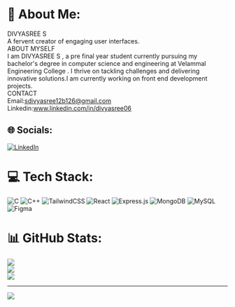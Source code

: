 # 💫 About Me:
DIVYASREE S<br>A fervent creator of engaging user interfaces.<br>ABOUT MYSELF<br>I am DIVYASREE S , a pre final year student currently pursuing my bachelor's degree in computer science and engineering at Velammal Engineering College . I thrive on tackling challenges and delivering innovative solutions.I am currently working on front end development projects.<br>CONTACT <br>Email:sdivyasree12b126@gmail.com<br>Linkedin:www.linkedin.com/in/divyasree06<br>


## 🌐 Socials:
[![LinkedIn](https://img.shields.io/badge/LinkedIn-%230077B5.svg?logo=linkedin&logoColor=white)](https://linkedin.com/in/www.linkedin.com/in/divyasree06) 

# 💻 Tech Stack:
![C](https://img.shields.io/badge/c-%2300599C.svg?style=for-the-badge&logo=c&logoColor=white) ![C++](https://img.shields.io/badge/c++-%2300599C.svg?style=for-the-badge&logo=c%2B%2B&logoColor=white) ![TailwindCSS](https://img.shields.io/badge/tailwindcss-%2338B2AC.svg?style=for-the-badge&logo=tailwind-css&logoColor=white) ![React](https://img.shields.io/badge/react-%2320232a.svg?style=for-the-badge&logo=react&logoColor=%2361DAFB) ![Express.js](https://img.shields.io/badge/express.js-%23404d59.svg?style=for-the-badge&logo=express&logoColor=%2361DAFB) ![MongoDB](https://img.shields.io/badge/MongoDB-%234ea94b.svg?style=for-the-badge&logo=mongodb&logoColor=white) ![MySQL](https://img.shields.io/badge/mysql-4479A1.svg?style=for-the-badge&logo=mysql&logoColor=white) ![Figma](https://img.shields.io/badge/figma-%23F24E1E.svg?style=for-the-badge&logo=figma&logoColor=white)
# 📊 GitHub Stats:
![](https://github-readme-stats.vercel.app/api?username=Divyasree-05&theme=dark&hide_border=false&include_all_commits=false&count_private=false)<br/>
![](https://github-readme-streak-stats.herokuapp.com/?user=Divyasree-05&theme=dark&hide_border=false)<br/>
![](https://github-readme-stats.vercel.app/api/top-langs/?username=Divyasree-05&theme=dark&hide_border=false&include_all_commits=false&count_private=false&layout=compact)

---
[![](https://visitcount.itsvg.in/api?id=Divyasree-05&icon=0&color=0)](https://visitcount.itsvg.in)

<!-- Proudly created with GPRM ( https://gprm.itsvg.in ) -->
